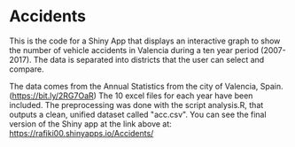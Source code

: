 # Accidents

This is the code for a Shiny App that displays an interactive graph to show the number of vehicle accidents in Valencia during a ten year period (2007-2017). The data is separated into districts that the user can select and compare. 

The data comes from the Annual Statistics from the city of Valencia, Spain. (https://bit.ly/2RG7OaR)
The 10 excel files for each year have been included. The preprocessing was done with the script analysis.R, that outputs a clean, unified dataset called "acc.csv".
You can see the final version of the Shiny app at the link above at: https://rafiki00.shinyapps.io/Accidents/
